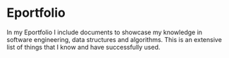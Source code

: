 # Eportfolio
In my Eportfolio I include documents to showcase my knowledge in software engineering, data structures and algorithms.
This is an extensive list of things that I know and have successfully used.
